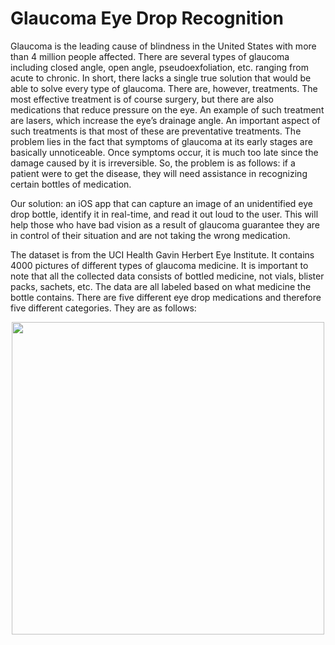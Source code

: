 # Glaucoma Eye Drop Recognition
Glaucoma is the leading cause of blindness in the United States with more than 4 million people
affected. There are several types of glaucoma including closed angle, open angle,
pseudoexfoliation, etc. ranging from acute to chronic. In short, there lacks a single true solution
that would be able to solve every type of glaucoma. There are, however, treatments. The most
effective treatment is of course surgery, but there are also medications that reduce pressure on
the eye. An example of such treatment are lasers, which increase the eye’s drainage angle. An important
aspect of such treatments is that most of these are preventative treatments. The problem lies in
the fact that symptoms of glaucoma at its early stages are basically unnoticeable. Once
symptoms occur, it is much too late since the damage caused by it is irreversible. So, the
problem is as follows: if a patient were to get the disease, they will need assistance in
recognizing certain bottles of medication.

Our solution: an iOS app that can capture an image of an unidentified eye drop bottle, identify it
in real-time, and read it out loud to the user. This will help those who have bad vision as a result
of glaucoma guarantee they are in control of their situation and are not taking the wrong
medication.

The dataset is from the UCI Health Gavin Herbert Eye Institute. It contains 4000 pictures of
different types of glaucoma medicine. It is important to note that all the collected data consists
of bottled medicine, not vials, blister packs, sachets, etc. The data are all labeled based on what
medicine the bottle contains. There are five different eye drop medications and therefore five
different categories. They are as follows:
<p align="center">
  <img src="https://user-images.githubusercontent.com/47437080/121444460-6981b780-c944-11eb-8af0-31427fd699f5.png" width="500">
</p>
